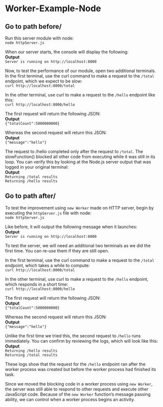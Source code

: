 # Worker-Example-Node

## Go to path before/
Run this server module with node:
<br />``node httpServer.js``

When our server starts, the console will display the following:
<br />**Output**
<br />``Server is running on http://localhost:8000``

Now, to test the performance of our module, open two additional terminals. In the first terminal, use the curl command to make a request to the ``/total ``endpoint, which we expect to be slow:
<br />``curl http://localhost:8000/total``

In the other terminal, use curl to make a request to the ``/hello`` endpoint like this:
<br />``curl http://localhost:8000/hello``

The first request will return the following JSON:
<br />**Output**
<br />``{"totalCount":5000000000}``

Whereas the second request will return this JSON:
<br />**Output**
<br />``{"message":"hello"}``

The request to /hello completed only after the request to ``/total``. The slowFunction() blocked all other code from executing while it was still in its loop. You can verify this by looking at the Node.js server output that was logged in your original terminal:
<br />**Output**
<br />``Returning /total results``
<br />``Returning /hello results``

## Go to path after/
To test the improvement using ``new Worker`` made on HTTP server, begin by executing the ``httpServer.js`` file with node:
<br />``node httpServer.js``

Like before, it will output the following message when it launches:
<br />**Output**
<br />``Server is running on http://localhost:8000``

To test the server, we will need an additional two terminals as we did the first time. You can re-use them if they are still open.

In the first terminal, use the curl command to make a request to the ``/total`` endpoint, which takes a while to compute:
<br />``curl http://localhost:8000/total``

In the other terminal, use curl to make a request to the ``/hello`` endpoint, which responds in a short time:
<br />``curl http://localhost:8000/hello``

The first request will return the following JSON:
<br />**Output**
<br />``{"totalCount":5000000000}``

Whereas the second request will return this JSON:
<br />**Output**
<br />``{"message":"hello"}``

Unlike the first time we tried this, the second request to ``/hello`` runs immediately. You can confirm by reviewing the logs, which will look like this:
<br />**Output**
<br />``Returning /hello results``
<br />``Returning /total results``

These logs show that the request for the ``/hello`` endpoint ran after the worker process was created but before the worker process had finished its task.

Since we moved the blocking code in a worker process using ``new Worker``, the server was still able to respond to other requests and execute other JavaScript code. Because of the ``new Worker`` function’s message passing ability, we can control when a worker process begins an activity.
